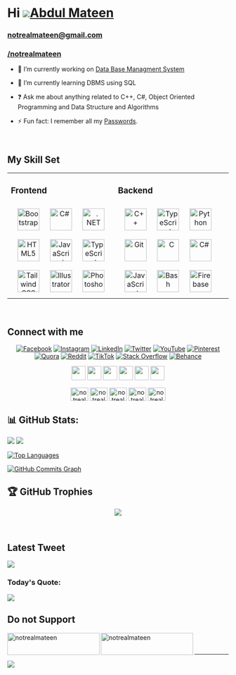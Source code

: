 # Hi ![](https://user-images.githubusercontent.com/18350557/176309783-0785949b-9127-417c-8b55-ab5a4333674e.gif)[Abdul Mateen](https://www.instagram.com/notrealmateen/)



### notrealmateen@gmail.com 

### [/notrealmateen](https://www.google.com/search?q=notrealmateen&rlz=1C1CHBF_enPK1018PK1018&oq=notrealmateen&aqs=chrome.0.69i59l3j69i57j69i59j69i65l2j69i61.2912j0j7&sourceid=chrome&ie=UTF-8)

* 🔭 I’m currently working on [Data Base Managment System](https://github.com/notrealmateen)  
  

* 🌱 I’m currently learning DBMS using SQL
  

* ❓ Ask me about anything related to C++, C#, Object Oriented Programming and Data Structure and Algorithms
  

* ⚡ Fun fact: I remember all my [Passwords](https://facebook.com/notrealmateen).
<br/>  

## My Skill Set  

<table><tr><td valign="top" width="50%">

### Frontend  

<div align="center">  
<a href="https://getbootstrap.com/docs/3.4/javascript/" target="_blank"><img style="margin: 10px" src="https://profilinator.rishav.dev/skills-assets/bootstrap-plain.svg" alt="Bootstrap" height="50" /></a>  
<a href="https://docs.microsoft.com/en-us/dotnet/csharp/" target="_blank"><img style="margin: 10px" src="https://profilinator.rishav.dev/skills-assets/csharp-original.svg" alt="C#" height="50" /></a>  
<a href="https://dotnet.microsoft.com/download/dotnet-framework" target="_blank"><img style="margin: 10px" src="https://profilinator.rishav.dev/skills-assets/dot-net-original-wordmark.svg" alt=". NET" height="50" /></a>  
<a href="https://en.wikipedia.org/wiki/HTML5" target="_blank"><img style="margin: 10px" src="https://profilinator.rishav.dev/skills-assets/html5-original-wordmark.svg" alt="HTML5" height="50" /></a>  
<a href="https://www.javascript.com/" target="_blank"><img style="margin: 10px" src="https://profilinator.rishav.dev/skills-assets/javascript-original.svg" alt="JavaScript" height="50" /></a>  
<a href="https://www.typescriptlang.org/" target="_blank"><img style="margin: 10px" src="https://profilinator.rishav.dev/skills-assets/typescript-original.svg" alt="TypeScript" height="50" /></a>  
<a href="https://www.tailwindcss.com/" target="_blank"><img style="margin: 10px" src="https://profilinator.rishav.dev/skills-assets/tailwindcss.svg" alt="Tailwind CSS" height="50" /></a>  
<a href="https://www.adobe.com/in/products/illustrator.html" target="_blank"><img style="margin: 10px" src="https://profilinator.rishav.dev/skills-assets/adobe_illustrator-icon.svg" alt="Illustrator" height="50" /></a>  
<a href="https://www.adobe.com/in/products/photoshop.html" target="_blank"><img style="margin: 10px" src="https://profilinator.rishav.dev/skills-assets/photoshop-plain.svg" alt="Photoshop" height="50" /></a>  
</div>

</td><td valign="top" width="50%">

### Backend  

<div align="center">  
<a href="https://www.cplusplus.com/" target="_blank"><img style="margin: 10px" src="https://profilinator.rishav.dev/skills-assets/cplusplus-original.svg" alt="C++" height="50" /></a>  
<a href="https://www.typescriptlang.org/" target="_blank"><img style="margin: 10px" src="https://profilinator.rishav.dev/skills-assets/typescript-original.svg" alt="TypeScript" height="50" /></a>  
<a href="https://www.python.org/" target="_blank"><img style="margin: 10px" src="https://profilinator.rishav.dev/skills-assets/python-original.svg" alt="Python" height="50" /></a>  
<a href="https://github.com/" target="_blank"><img style="margin: 10px" src="https://profilinator.rishav.dev/skills-assets/git-scm-icon.svg" alt="Git" height="50" /></a>  
<a href="https://www.cprogramming.com/" target="_blank"><img style="margin: 10px" src="https://profilinator.rishav.dev/skills-assets/c-original.svg" alt="C" height="50" /></a>  
<a href="https://docs.microsoft.com/en-us/dotnet/csharp/" target="_blank"><img style="margin: 10px" src="https://profilinator.rishav.dev/skills-assets/csharp-original.svg" alt="C#" height="50" /></a>  
<a href="https://www.javascript.com/" target="_blank"><img style="margin: 10px" src="https://profilinator.rishav.dev/skills-assets/javascript-original.svg" alt="JavaScript" height="50" /></a>  
<a href="https://www.gnu.org/software/bash/" target="_blank"><img style="margin: 10px" src="https://profilinator.rishav.dev/skills-assets/gnu_bash-icon.svg" alt="Bash" height="50" /></a>  
<a href="https://firebase.google.com/" target="_blank"><img style="margin: 10px" src="https://profilinator.rishav.dev/skills-assets/firebase.png" alt="Firebase" height="50" /></a>  
</div>
</td><td valign="top" width="33%">

</td></tr></table>  

<br/>  

  

## Connect with me  

<div align="center">

 [![Facebook](https://img.shields.io/badge/Facebook-%231877F2.svg?logo=Facebook&logoColor=white)](https://facebook.com/notrealmateen) [![Instagram](https://img.shields.io/badge/Instagram-%23E4405F.svg?logo=Instagram&logoColor=white)](https://instagram.com/notrealmateen) [![LinkedIn](https://img.shields.io/badge/LinkedIn-%230077B5.svg?logo=linkedin&logoColor=white)](https://linkedin.com/in/notrealmateen) [![Twitter](https://img.shields.io/badge/Twitter-%231DA1F2.svg?logo=Twitter&logoColor=white)](https://twitter.com/notrealmateen) [![YouTube](https://img.shields.io/badge/YouTube-%23FF0000.svg?logo=YouTube&logoColor=white)](https://youtube.com/@notrealmateen) [![Pinterest](https://img.shields.io/badge/Pinterest-%23E60023.svg?logo=Pinterest&logoColor=white)](https://pinterest.com/notrealmateen) [![Quora](https://img.shields.io/badge/Quora-%23B92B27.svg?logo=Quora&logoColor=white)](https://quora.com/profile/Abdul-Mateen-1199) [![Reddit](https://img.shields.io/badge/Reddit-%23FF4500.svg?logo=Reddit&logoColor=white)](https://reddit.com/user/notrealmateen) [![TikTok](https://img.shields.io/badge/TikTok-%23000000.svg?logo=TikTok&logoColor=white)](https://tiktok.com/@notrealmateen) [![Stack Overflow](https://img.shields.io/badge/-Stackoverflow-FE7A16?logo=stack-overflow&logoColor=white)](https://stackoverflow.com/users/19561209/notrealmateen) [![Behance](https://img.shields.io/badge/Behance-1769ff?logo=behance&logoColor=white)](https://behance.net/notrealmateen)


</div>  


<p align="center">
<a href="https://www.github.com/notrealmateen" target="_blank" rel="noreferrer"><img src="https://raw.githubusercontent.com/danielcranney/readme-generator/main/public/icons/socials/github.svg" width="32" height="32" /></a>
<a href="https://codesandbox.io/u/notrealmateen" target="_blank" rel="noreferrer"><img src="https://raw.githubusercontent.com/danielcranney/readme-generator/main/public/icons/socials/codesandbox.svg" width="32" height="32" /></a> 
<a href="https://www.codepen.io/notrealmateen" target="_blank" rel="noreferrer"><img src="https://raw.githubusercontent.com/danielcranney/readme-generator/main/public/icons/socials/codepen.svg" width="32" height="32" /></a> 
 <a href="https://www.dev.to/notrealmateen" target="_blank" rel="noreferrer"><img src="https://raw.githubusercontent.com/danielcranney/readme-generator/main/public/icons/socials/devdotto.svg" width="32" height="32" /></a> 
  <a href="https://notrealmateen.hashnode.dev" target="_blank" rel="noreferrer"><img src="https://raw.githubusercontent.com/danielcranney/readme-generator/main/public/icons/socials/hashnode.svg" width="32" height="32" /></a> 
   <a href="http://www.medium.com/@notrealmateen" target="_blank" rel="noreferrer"><img src="https://raw.githubusercontent.com/danielcranney/readme-generator/main/public/icons/socials/medium.svg" width="32" height="32" /></a> 

</p>

<p align="center">
<a href="https://www.codechef.com/users/notrealmateen" target="blank"><img align="center" src="https://cdn.jsdelivr.net/npm/simple-icons@3.1.0/icons/codechef.svg" alt="notrealmateen" height="30" width="40" /></a>
<a href="https://www.hackerrank.com/notrealmateen" target="blank"><img align="center" src="https://raw.githubusercontent.com/rahuldkjain/github-profile-readme-generator/master/src/images/icons/Social/hackerrank.svg" alt="notrealmateen" height="30" width="40" /></a>
<a href="https://www.leetcode.com/notrealmateen" target="blank"><img align="center" src="https://raw.githubusercontent.com/rahuldkjain/github-profile-readme-generator/master/src/images/icons/Social/leet-code.svg" alt="notrealmateen" height="30" width="40" /></a>
<a href="https://www.hackerearth.com/@notrealmateen" target="blank"><img align="center" src="https://raw.githubusercontent.com/rahuldkjain/github-profile-readme-generator/master/src/images/icons/Social/hackerearth.svg" alt="notrealmateen" height="30" width="40" /></a>
<a href="https://auth.geeksforgeeks.org/user/notrealmateen/profile" target="blank"><img align="center" src="https://raw.githubusercontent.com/rahuldkjain/github-profile-readme-generator/master/src/images/icons/Social/geeks-for-geeks.svg" alt="notrealmateen/profile" height="30" width="40" /></a>

</p>

## 📊 GitHub Stats:

![](https://github-readme-stats.vercel.app/api?username=notrealmateen&theme=dark&hide_border=false&include_all_commits=true&count_private=true)
![](https://github-readme-streak-stats.herokuapp.com/?user=notrealmateen&theme=dark&hide_border=false)

<a href="https://github.com/notrealmateen" align="left"><img src="https://github-readme-stats.vercel.app/api/top-langs/?username=notrealmateen&langs_count=10&title_color=0891b2&text_color=ffffff&icon_color=0891b2&bg_color=1c1917&hide_border=true&locale=en&custom_title=Top%20%Languages" alt="Top Languages" /></a>

<a href="http://www.github.com/notrealmateen"><img src="https://github-readme-activity-graph.cyclic.app/graph?username=notrealmateen&bg_color=1c1917&color=ffffff&line=0891b2&point=ffffff&area_color=1c1917&area=true&hide_border=true&custom_title=GitHub%20Commits%20Graph" alt="GitHub Commits Graph" /></a><br/>

## 🏆 GitHub Trophies

<div align="center">

![](https://github-profile-trophy.vercel.app/?username=notrealmateen&theme=radical&no-frame=false&no-bg=true&margin-w=2)

</div>
<br/>  

## Latest Tweet 

![](https://gtce.itsvg.in/api?username=notrealmateen)

### Today's Quote:

![](https://quotes-github-readme.vercel.app/api?type=horizontal&theme=radical)

## Do not Support

<p><a href="https://www.buymeacoffee.com/notrealmateen"> <img align="left" src="https://cdn.buymeacoffee.com/buttons/v2/default-yellow.png" height="50" width="210" alt="notrealmateen" /></a><a href="https://ko-fi.com/notrealmateen"> <img align="left" src="https://cdn.ko-fi.com/cdn/kofi3.png?v=3" height="50" width="210" alt="notrealmateen" /></a></p><br><br>

---
[![](https://visitcount.itsvg.in/api?id=notrealmateen&icon=7&color=1)](https://visitcount.itsvg.in)
